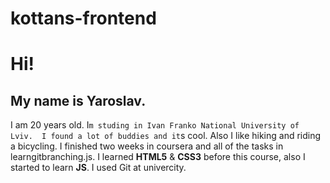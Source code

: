 # kottans-frontend
# Hi! 
## My name is Yaroslav. 
I am 20 years old. I`m studing in Ivan Franko National University of Lviv. 
I found a lot of buddies and it`s cool. Also I like hiking and riding a bicycling. 
I finished two weeks in coursera and all of the tasks in  learngitbranching.js.
I learned **HTML5** & **CSS3** before this course, also I started to learn **JS**. I used Git at univercity.
